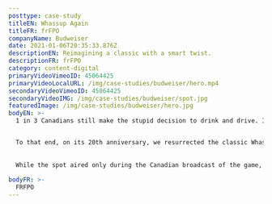 ```yaml
---
posttype: case-study
titleEN: Whassup Again
titleFR: frFPO
companyName: Budweiser
date: 2021-01-06T20:35:33.876Z
descriptionEN: Reimagining a classic with a smart twist.
descriptionFR: frFPO
category: content-digital
primaryVideoVimeoID: 45064425
primaryVideoLocalURL: /img/case-studies/budweiser/hero.mp4
secondaryVideoVimeoID: 45064425
secondaryVideoIMG: /img/case-studies/budweiser/spot.jpg
featuredImage: /img/case-studies/budweiser/hero.jpg
bodyEN: >-
  1 in 3 Canadians still make the stupid decision to drink and drive. It’s truly a shocking stat considering all the smart ways to get home nowadays. So when Budweiser approached us to create a campaign to change this behavior, we knew we needed to do more than entertain. We needed to create a campaign that would change cultural behavior.


  To that end, on its 20th anniversary, we resurrected the classic Whassup ad with the help of a socially integrated campaign, and orchestrated a moment in this year’s Super Bowl that broke records and borders to deliver record results for Budweiser and Uber. This showed Budweiser cares about its customers’ well-being and spread an important message that aligns brand strategy and purpose.
  
  
  While the spot aired only during the Canadian broadcast of the game, it made headlines globally, ranking on over *70 lists of the best Super Bowl Ads* and appearing in over *400 news stories worldwide.* More importantly, Uber saw a *20% increase in rides* compared to last year, ensuring hundreds of thousands of Canadians chose the smart way home. That’s whassup.
  
bodyFR: >-
  FRFPO
---
```

